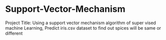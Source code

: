 # Support-Vector-Mechanism
Project Title: Using a support vector mechanism algorithm of super vised machine Learning, Predict iris.csv dataset to find out spices will be same or different
